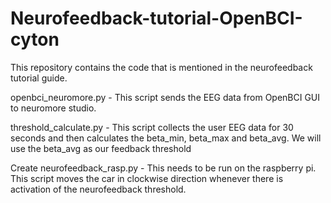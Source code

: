# Neurofeedback-tutorial-OpenBCI-cyton
This repository contains the code that is mentioned in the neurofeedback tutorial guide.

openbci_neuromore.py - This script sends the EEG data from OpenBCI GUI to neuromore studio.

threshold_calculate.py - This script collects the user EEG data for 30 seconds and then calculates the beta_min, beta_max and beta_avg. We will use the beta_avg as our feedback threshold

Create neurofeedback_rasp.py - This needs to be run on the raspberry pi. This script moves the car in clockwise direction whenever there is activation of the neurofeedback threshold.

